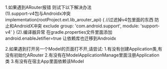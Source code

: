 1.如果遇到ARouter报错 则试下以下解决办法  
    (1).support-v4包与Androidx冲突
        implementation(rootProject.ext.lib_arouter_api) {
          //过滤掉v4包里面的东西 防止和AndroidX冲突
          exclude group: 'com.android.support', module: 'support-v4'
        }
    (2).编译器异常
        在gradle.properties文件里面添加
        android.enableJetifier=true
        让依赖库也迁移到Androidx
        
2.如果遇到打开另一个Model的页面打不开,请尝试:
    1.有没有创建Application类,有没有初始化ARouter 
    2.有没有在ModelApplicationManage里面注册Application类
    3.有没有在宿主App里面依赖该Model